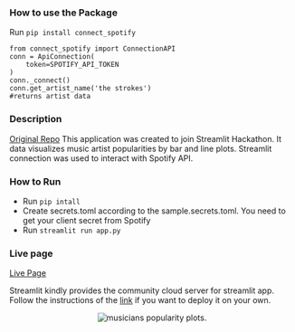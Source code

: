 ### How to use the Package

Run `pip install connect_spotify`

```
from connect_spotify import ConnectionAPI
conn = ApiConnection(
    token=SPOTIFY_API_TOKEN
)
conn._connect()
conn.get_artist_name('the strokes')
#returns artist data
```

### Description

[Original Repo](https://github.com/Satoshi-Sh/streamlit-api)
This application was created to join Streamlit Hackathon. It data visualizes music artist popularities by bar and line plots. Streamlit connection was used to interact with Spotify API.

### How to Run

- Run `pip intall`
- Create secrets.toml according to the sample.secrets.toml. You need to get your client secret from Spotify
- Run `streamlit run app.py`

### Live page

[Live Page](https://spotify-dataviz.streamlit.app/)

Streamlit kindly provides the community cloud server for streamlit app.
Follow the instructions of the [link](https://docs.streamlit.io/streamlit-community-cloud/deploy-your-app) if you want to deploy it on your own.

<p align="center">
  <img alt="musicians popularity plots." src="https://res.cloudinary.com/dmaijlcxd/image/upload/v1703729138/connection-thumbnail_tvztoh.png">
</p>
